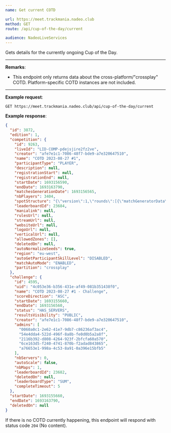 ```yaml
---
name: Get current COTD

url: https://meet.trackmania.nadeo.club
method: GET
route: /api/cup-of-the-day/current

audience: NadeoLiveServices
---
```


Gets details for the currently ongoing Cup of the Day.

---

**Remarks**:

- This endpoint only returns data about the cross-platform/"crossplay" COTD. Platform-specific COTD instances are not included.

---

**Example request**:

```plain
GET https://meet.trackmania.nadeo.club/api/cup-of-the-day/current
```

**Example response**:

```json
{
  "id": 3872,
  "edition": 1,
  "competition": {
    "id": 9263,
    "liveId": "LID-COMP-pdejsjire2fz2ve",
    "creator": "afe7e1c1-7086-48f7-bde9-a7e320647510",
    "name": "COTD 2023-08-27 #1",
    "participantType": "PLAYER",
    "description": null,
    "registrationStart": null,
    "registrationEnd": null,
    "startDate": 1693156590,
    "endDate": 1693163790,
    "matchesGenerationDate": 1693156565,
    "nbPlayers": 3404,
    "spotStructure": "{\"version\":1,\"rounds\":[{\"matchGeneratorData\":{\"matchSize\":64,\"matchGeneratorType\":\"daily_cup\"},\"matchGeneratorType\":\"daily_cup\"}]}",
    "leaderboardId": 23684,
    "manialink": null,
    "rulesUrl": null,
    "streamUrl": null,
    "websiteUrl": null,
    "logoUrl": null,
    "verticalUrl": null,
    "allowedZones": [],
    "deletedOn": null,
    "autoNormalizeSeeds": true,
    "region": "eu-west",
    "autoGetParticipantSkillLevel": "DISABLED",
    "matchAutoMode": "ENABLED",
    "partition": "crossplay"
  },
  "challenge": {
    "id": 4595,
    "uid": "4c053e36-b356-431e-af49-081b351438f0",
    "name": "COTD 2023-08-27 #1 - Challenge",
    "scoreDirection": "ASC",
    "startDate": 1693155660,
    "endDate": 1693156560,
    "status": "HAS_SERVERS",
    "resultsVisibility": "PUBLIC",
    "creator": "afe7e1c1-7086-48f7-bde9-a7e320647510",
    "admins": [
      "0060a0c1-2e62-41e7-9db7-c86236af3ac4",
      "54e4dda4-522d-496f-8a8b-fe0d0b5a2a8f",
      "2116b392-d808-4264-923f-2bfcfa60a570",
      "6ce163d5-f240-4741-870b-f2adad843865",
      "a76653e1-998a-4c53-8a91-0a396e15bfb5"
    ],
    "nbServers": 0,
    "autoScale": false,
    "nbMaps": 1,
    "leaderboardId": 23682,
    "deletedOn": null,
    "leaderboardType": "SUM",
    "completeTimeout": 5
  },
  "startDate": 1693155660,
  "endDate": 1693163790,
  "deletedOn": null
}
```

If there is no COTD currently happening, this endpoint will respond with status code `204` (No content).
